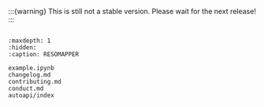 :::{warning}
This is still not a stable version. Please wait for the next release!
:::

```{include} ../README.md
```

```{toctree}
:maxdepth: 1
:hidden:
:caption: RESOMAPPER

example.ipynb
changelog.md
contributing.md
conduct.md
autoapi/index
```